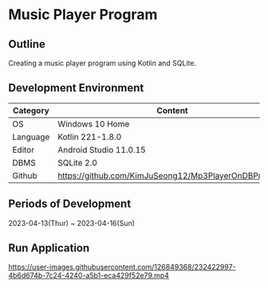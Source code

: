 # Music Player Program

## Outline
Creating a music player program using Kotlin and SQLite.   

## Development Environment
| Category | Content |
| --- | --- |
| OS | Windows 10 Home |
| Language | Kotlin 221-1.8.0 |
| Editor | Android Studio 11.0.15 |
| DBMS | SQLite 2.0 |
| Github | https://github.com/KimJuSeong12/Mp3PlayerOnDBPro_repo |

## Periods of Development
2023-04-13(Thur) ~ 2023-04-16(Sun)

## Run Application
https://user-images.githubusercontent.com/126849368/232422997-4b6d674b-7c24-4240-a5b1-eca429f52e79.mp4

